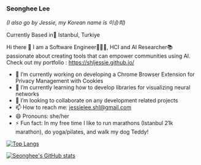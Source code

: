  
 ### Seonghee Lee 
 <em>(I also go by Jessie, my Korean name is 이승희) </em>
 
 Currently Based in📍 Istanbul, Turkiye
 
 Hi there 👋
 I am a Software Engineer👩🏻‍💻, HCI and AI Researcher📚 passionate about creating tools that can empower communities using AI. 
 Check out my portfolio : https://shljessie.github.io/ 


- 🔭 I’m currently working on developing a Chrome Browser Extension for Privacy Management with Cookies
- 🌱 I’m currently learning how to develop libraries for visualizing neural networks
- 👯 I’m looking to collaborate on any development related projects
- 📫 How to reach me: jessielee.shl@gmail.com
- 😄 Pronouns: she/her
- ⚡ Fun fact: In my free time I like to run marathons (Istanbul 21k marathon), do yoga/pilates, and walk my dog Teddy! 

[![Top Langs](https://github-readme-stats.vercel.app/api/top-langs/?username=shljessie&hide=JupyterNotebook,html)](https://github.com/shljessie/github-readme-stats)

[![Seonghee's GitHub stats](https://github-readme-stats.vercel.app/api?username=shljessie)](https://github.com/shljessie/github-readme-stats)
